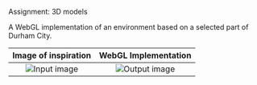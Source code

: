 Assignment: 3D models

A WebGL implementation of an environment based on a selected part of Durham City.

Image of inspiration | WebGL Implementation
:-------------:|:-------------:
![Input image](./images/test2.png)  |  ![Output image](./images/test2_output2.png)
